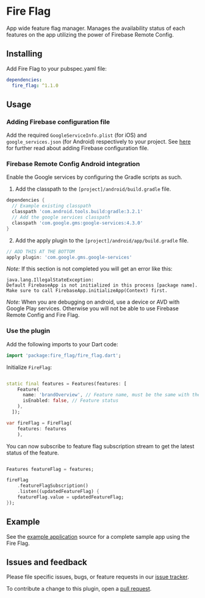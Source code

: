 # Fire Flag

App wide feature flag manager. Manages the availability status of each features on the app utilizing the power of Firebase Remote Config.

## Installing

Add Fire Flag to your pubspec.yaml file:

```yaml
dependencies:
  fire_flag: ^1.1.0
```

## Usage

### Adding Firebase configuration file
Add the required `GoogleServiceInfo.plist` (for iOS) and `google_services.json` (for Android) respectively to your project. See [here](https://support.google.com/firebase/answer/7015592?hl=id) for further read about adding Firebase configuration file.

### Firebase Remote Config Android integration

Enable the Google services by configuring the Gradle scripts as such.

1. Add the classpath to the `[project]/android/build.gradle` file.
```gradle
dependencies {
  // Example existing classpath
  classpath 'com.android.tools.build:gradle:3.2.1'
  // Add the google services classpath
  classpath 'com.google.gms:google-services:4.3.0'
}
```

2. Add the apply plugin to the `[project]/android/app/build.gradle` file.
```gradle
// ADD THIS AT THE BOTTOM
apply plugin: 'com.google.gms.google-services'
```

*Note:* If this section is not completed you will get an error like this:
```
java.lang.IllegalStateException:
Default FirebaseApp is not initialized in this process [package name].
Make sure to call FirebaseApp.initializeApp(Context) first.
```

*Note:* When you are debugging on android, use a device or AVD with Google Play services.
Otherwise you will not be able to use Firebase Remote Config and Fire Flag.

### Use the plugin

Add the following imports to your Dart code:
```dart
import 'package:fire_flag/fire_flag.dart';
```

Initialize `FireFlag`:
```dart

static final features = Features(features: [
    Feature(
      name: 'brandOverview', // Feature name, must be the same with the name on (Firebase Remote Config console)[https://console.firebase.google.com/]. 
      isEnabled: false, // Feature status
    ),
  ]);

var fireFlag = FireFlag(
    features: features
    ),
```

You can now subscribe to feature flag subscription stream to get the latest status of the feature.
```dart

Features featureFlag = features;

fireFlag
    .featureFlagSubscription()
    .listen((updatedFeatureFlag) {
    featureFlag.value = updatedFeatureFlag;
});
```


## Example

See the [example application](https://github.com/evermos/fire-flag/tree/main/example) source
for a complete sample app using the Fire Flag.

## Issues and feedback

Please file specific issues, bugs, or feature requests in our [issue tracker](https://github.com/evermos/fire-flag/issues/new).

To contribute a change to this plugin, open a [pull request](https://github.com/evermos/fire-flag/pulls).
